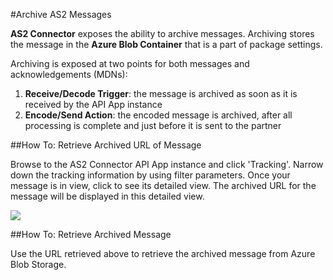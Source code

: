 <properties 
   pageTitle="Archive AS2 messages" 
   description="This topic covers archival of AS2 messages" 
   services="app-service\logic" 
   documentationCenter=".net,nodejs,java" 
   authors="rajram" 
   manager="dwrede" 
   editor=""/>

<tags
   ms.service="app-service-logic"
   ms.devlang="multiple"
   ms.topic="article"
   ms.tgt_pltfrm="na"
   ms.workload="integration" 
   ms.date="07/01/2015"
   ms.author="rajram"/>


#Archive AS2 Messages

**AS2 Connector** exposes the ability to archive messages. Archiving stores the message in the **Azure Blob Container** that is a part of package settings. 

Archiving is exposed at two points for both messages and acknowledgements (MDNs):

1. **Receive/Decode Trigger**: the message is archived as soon as it is received by the API App instance 
2. **Encode/Send Action**: the encoded message is archived, after all processing is complete and just before it is sent to the partner 

##How To: Retrieve Archived URL of Message

Browse to the AS2 Connector API App instance and click 'Tracking'. Narrow down the tracking information by using filter parameters. Once your message is in view, click to see its detailed view. The archived URL for the message will be displayed in this detailed view.

![][1]  

##How To: Retrieve Archived Message

Use the URL retrieved above to retrieve the archived message from Azure Blob Storage.


<!--Image references-->
[1]: ./media/app-service-logic-archive-as2-messages/Tracking.jpg
 
